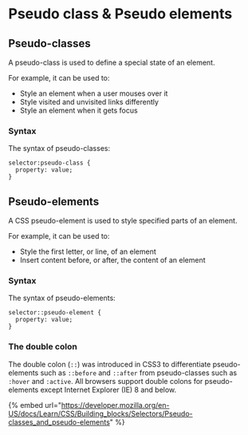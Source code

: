# Pseudo class & Pseudo elements

## Pseudo-classes

A pseudo-class is used to define a special state of an element.

For example, it can be used to:

* Style an element when a user mouses over it
* Style visited and unvisited links differently
* Style an element when it gets focus

### Syntax

The syntax of pseudo-classes:

```
selector:pseudo-class {
  property: value;
}
```

## Pseudo-elements

A CSS pseudo-element is used to style specified parts of an element.

For example, it can be used to:

* Style the first letter, or line, of an element
* Insert content before, or after, the content of an element

### Syntax

The syntax of pseudo-elements:

```
selector::pseudo-element {
  property: value;
}
```

### The double colon

&#x20;The double colon (`::`) was introduced in CSS3 to differentiate pseudo-elements such as `::before` and `::after` from pseudo-classes such as `:hover` and `:active`. All browsers support double colons for pseudo-elements except Internet Explorer (IE) 8 and below.

{% embed url="https://developer.mozilla.org/en-US/docs/Learn/CSS/Building_blocks/Selectors/Pseudo-classes_and_pseudo-elements" %}
